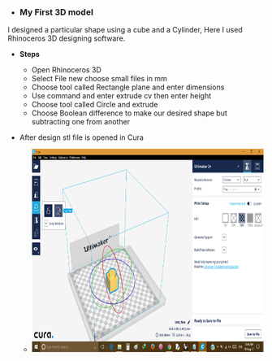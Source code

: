 - ### My First 3D model

I designed a particular shape using a cube and a Cylinder, Here I used Rhinoceros 3D designing software.

- **Steps**

  - Open Rhinoceros 3D
  - Select File new choose small files in mm
  - Choose tool called Rectangle plane and  enter dimensions
  - Use command and enter extrude cv then enter height
  - Choose tool called Circle and extrude 
  - Choose Boolean difference to make our desired shape but subtracting one from another

- After design stl file is opened in Cura

   - <img src="First Design.png" height="400" width="711">
   
